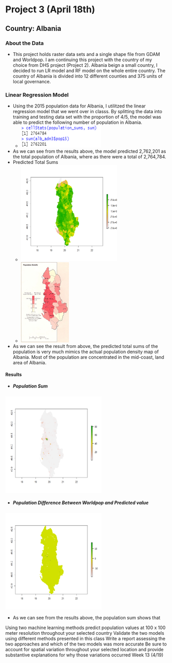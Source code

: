 # Project 3 (April 18th) 

## Country: Albania 

### About the Data 
* This project holds raster data sets and a single shape file from GDAM and Worldpop. I am continuing this project with the country of my choice from DHS project (Project 2). 
Albania beign a small country, I decided to run LR model and RF model on the whole entire country. The country of Albania is divided into 12 different counties and 375 units of local governance.

### Linear Regression Model 
* Using the 2015 population data for Albania, I utilitzed the linear regression model that we went over in classs. 
By splitting the data into training and testing data set with the proportion of 4/5, the model was able to predict the following number of population in Albania. 
  * <img src="Images/LR_ouptut.png" width="250" height="70">  
* As we can see from the results above, the model predicted 2,762,201 as the total population of Albania, where as there were a total of 2,764,784. 
* Predicted Total Sums 
  * <img src="Images/predicted_total_sums(LR).png" width="300" height="300">  
  * <img src="Images/alb_density.png" width="150" height="250">  
* As we can see the result from above, the predicted total sums of the population is very much mimics the actual population density map of Albania. Most of the population are concentrated in the mid-coast, land area of Albania.  

#### Results 
* ##### Population Sum
<img src="Images/pop_sums.png.png" width="300" height="300"> 

* ##### Population Difference Between Worldpop and Predicted value
<img src="Images/diff_sums(alb).png" width="300" height="300"> 

   * As we can see from the results above, the population sum shows that 

Using two machine learning methods predict population values at 100 x 100 meter resolution throughout your selected country
Validate the two models using different methods presented in this class
Write a report assessing the two approaches and which of the two models was more accurate
Be sure to account for spatial variation throughout your selected location and provide substantive explanations for why those variations occurred
Week 13 (4/19)
